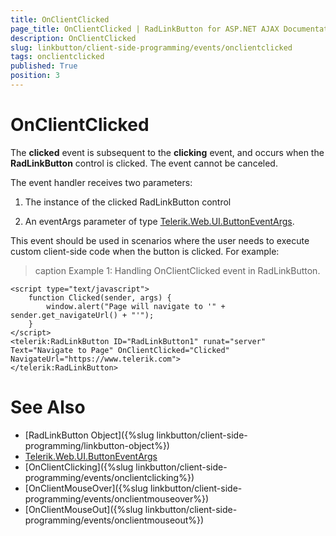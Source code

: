 ```yaml
---
title: OnClientClicked
page_title: OnClientClicked | RadLinkButton for ASP.NET AJAX Documentation
description: OnClientClicked
slug: linkbutton/client-side-programming/events/onclientclicked
tags: onclientclicked
published: True
position: 3
---
```


# OnClientClicked

The **clicked** event is subsequent to the **clicking** event, and occurs when the **RadLinkButton** control is clicked. The event cannot be canceled.

The event handler receives two parameters:

1. The instance of the clicked RadLinkButton control

1. An eventArgs parameter of type [Telerik.Web.UI.ButtonEventArgs](https://docs.telerik.com/devtools/aspnet-ajax/api/client/args/Telerik.Web.UI.ButtonEventArgs).

This event should be used in scenarios where the user needs to execute custom client-side code when the button is clicked. For example:

>caption Example 1: Handling OnClientClicked event in RadLinkButton.

````ASP.NET
<script type="text/javascript">
	function Clicked(sender, args) {
		window.alert("Page will navigate to '" + sender.get_navigateUrl() + "'");
	}
</script>
<telerik:RadLinkButton ID="RadLinkButton1" runat="server" Text="Navigate to Page" OnClientClicked="Clicked" NavigateUrl="https://www.telerik.com">
</telerik:RadLinkButton>
````

# See Also

 * [RadLinkButton Object]({%slug linkbutton/client-side-programming/linkbutton-object%})
 * [Telerik.Web.UI.ButtonEventArgs](https://docs.telerik.com/devtools/aspnet-ajax/api/client/args/Telerik.Web.UI.ButtonEventArgs)
 * [OnClientClicking]({%slug linkbutton/client-side-programming/events/onclientclicking%})
 * [OnClientMouseOver]({%slug linkbutton/client-side-programming/events/onclientmouseover%})
 * [OnClientMouseOut]({%slug linkbutton/client-side-programming/events/onclientmouseout%})

